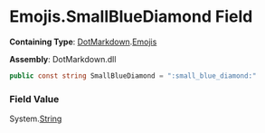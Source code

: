 # Emojis\.SmallBlueDiamond Field

**Containing Type**: [DotMarkdown](../../README.md)\.[Emojis](../README.md)

**Assembly**: DotMarkdown\.dll

```csharp
public const string SmallBlueDiamond = ":small_blue_diamond:"
```

### Field Value

System\.[String](https://docs.microsoft.com/en-us/dotnet/api/system.string)